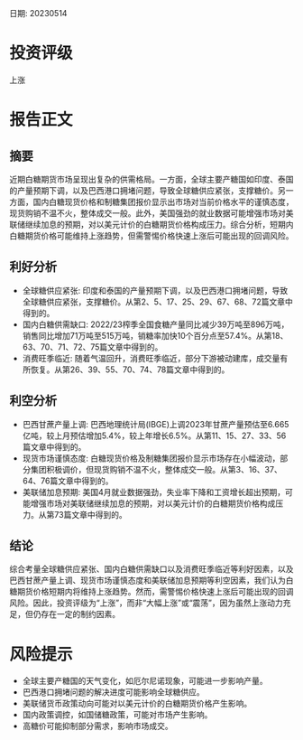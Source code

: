 
日期: 20230514

# 投资评级

上涨

# 报告正文

## 摘要

近期白糖期货市场呈现出复杂的供需格局。一方面，全球主要产糖国如印度、泰国的产量预期下调，以及巴西港口拥堵问题，导致全球糖供应紧张，支撑糖价。另一方面，国内白糖现货价格和制糖集团报价显示出市场对当前价格水平的谨慎态度，现货购销不温不火，整体成交一般。此外，美国强劲的就业数据可能增强市场对美联储继续加息的预期，对以美元计价的白糖期货价格构成压力。综合分析，短期内白糖期货价格可能维持上涨趋势，但需警惕价格快速上涨后可能出现的回调风险。

## 利好分析

* 全球糖供应紧张: 印度和泰国的产量预期下调，以及巴西港口拥堵问题，导致全球糖供应紧张，支撑糖价。从第2、5、17、25、29、67、68、72篇文章中得到的。
* 国内白糖供需缺口: 2022/23榨季全国食糖产量同比减少39万吨至896万吨，销售同比增加71万吨至515万吨，销糖率加快10个百分点至57.4%。从第18、63、70、71、72、75篇文章中得到的。
* 消费旺季临近: 随着气温回升，消费旺季临近，部分下游被动建库，成交量有所恢复。从第26、39、55、70、74、78篇文章中得到的。

## 利空分析

* 巴西甘蔗产量上调: 巴西地理统计局(IBGE)上调2023年甘蔗产量预估至6.665亿吨，较上月预估增加5.4%，较上年增长6.5%。从第11、15、27、33、56篇文章中得到的。
* 现货市场谨慎态度: 白糖现货价格及制糖集团报价显示市场存在小幅波动，部分集团积极调价，但现货购销不温不火，整体成交一般。从第3、16、37、64、76篇文章中得到的。
* 美联储加息预期: 美国4月就业数据强劲，失业率下降和工资增长超出预期，可能增强市场对美联储继续加息的预期，对以美元计价的白糖期货价格构成压力。从第73篇文章中得到的。

## 结论

综合考量全球糖供应紧张、国内白糖供需缺口以及消费旺季临近等利好因素，以及巴西甘蔗产量上调、现货市场谨慎态度和美联储加息预期等利空因素，我们认为白糖期货价格短期内将维持上涨趋势。然而，需警惕价格快速上涨后可能出现的回调风险。因此，投资评级为“上涨”，而非“大幅上涨”或“震荡”，因为虽然上涨动力充足，但仍存在一定的制约因素。

# 风险提示

* 全球主要产糖国的天气变化，如厄尔尼诺现象，可能进一步影响产量。
* 巴西港口拥堵问题的解决进度可能影响全球糖供应。
* 美联储货币政策动向可能对以美元计价的白糖期货价格产生影响。
* 国内政策调控，如国储糖政策，可能对市场产生影响。
* 高糖价可能抑制部分需求，影响市场成交。
